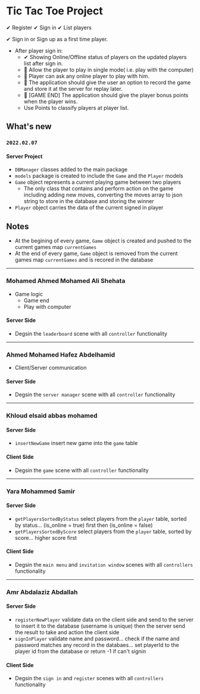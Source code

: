 # Tic Tac Toe Project

✔ Register
✔ Sign in
✔ List players


✔ Sign in or Sign up as a first time player.
- After player sign in:
    - ✔ Showing Online/Offline status of players on the updated
players list after sign in.
    - 📌 Allow the player to play in single mode( i.e. play with the
    computer)
    - 📌 Player can ask any online player to play with him.
    - 📌 The application should give the user an option to record the game
    and store it at the server for replay later.
    - 📌 [GAME END] The application should give the player bonus points when the
    player wins.
    - Use Points to classify players at player list.


## What's new

### `2022.02.07`

#### Server Project

- `DBManager` classes added to the main package
- `models` package is created to include the `Game` and the `Player` models
- `Game` object represents a current playing game between two players
  - The only class that contains and perform action on the game including adding new moves, converting the moves array to json string to store in the database and storing the winner
- `Player` object carries the data of the current signed in player

## Notes

- At the begining of every game, `Game` object is created and pushed to the current games map `currentGames`
- At the end of every game, `Game` object is removed from the current games map `currentGames` and is recored in the database

---

### Mohamed Ahmed Mohamed Ali Shehata

- Game logic
  - Game end
  - Play with computer

#### Server Side

- Degsin the `leaderboard` scene with all `controller` functionality

---

### Ahmed Mohamed Hafez Abdelhamid

- Client/Server communication

#### Server Side

- Degsin the `server manager` scene with all `controller` functionality

---

### Khloud elsaid abbas mohamed

#### Server Side

- `insertNewGame` insert new game into the `game` table

#### Client Side

- Degsin the `game` scene with all `controller` functionality

---

### Yara Mohammed Samir

#### Server Side

- `getPlayersSortedByStatus` select players from the `player` table, sorted by status... (is_online = true) first then (is_online = false)
- `getPlayersSortedByScore` select players from the `player` table, sorted by score... higher score first

#### Client Side

- Degsin the `main menu` and `invitation window` scenes with all `controllers` functionality

---

### Amr Abdalaziz Abdallah

#### Server Side

- `registerNewPlayer` validate data on the client side and send to the server to insert it to the database (username is unique) then the server send the result to take and action the client side
- `signInPlayer` validate name and password... check if the name and password matches any record in the databaes... set playerId to the player id from the database or return -1 if can't signin

#### Client Side

- Degsin the `sign in` and `register` scenes with all `controllers` functionality
